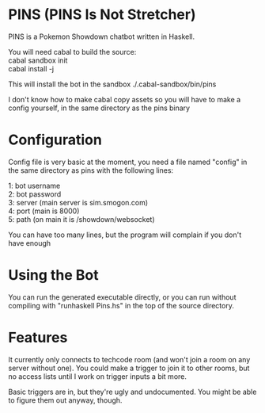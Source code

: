 PINS (PINS Is Not Stretcher)
=======

PINS is a Pokemon Showdown chatbot written in Haskell.

You will need cabal to build the source:<br />
cabal sandbox init<br />
cabal install -j

This will install the bot in the sandbox ./.cabal-sandbox/bin/pins

I don't know how to make cabal copy assets so you will have to make a config yourself, in the same directory as the pins binary


Configuration
=======

Config file is very basic at the moment, you need a file named "config" in the same directory as pins with the following lines:

1: bot username<br />
2: bot password<br />
3: server (main server is sim.smogon.com)<br />
4: port (main is 8000)<br />
5: path (on main it is /showdown/websocket)

You can have too many lines, but the program will complain if you don't have enough


Using the Bot
=======
You can run the generated executable directly, or you can run without compiling with "runhaskell Pins.hs" in the top of the source directory.


Features
=======
It currently only connects to techcode room (and won't join a room on any server without one). You could make a trigger to join it to other rooms, but no access lists until I work on trigger inputs a bit more.

Basic triggers are in, but they're ugly and undocumented. You might be able to figure them out anyway, though.
